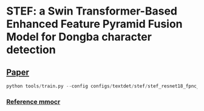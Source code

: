 # STEF: a Swin Transformer-Based Enhanced Feature Pyramid Fusion Model for Dongba character detection

## [Paper](https://doi.org/10.1186/s40494-024-01321-2)

```python
python tools/train.py --config configs/textdet/stef/stef_resnet18_fpnc_1200e_dongba.py
```

### [Reference mmocr](https://github.com/open-mmlab/mmocr)
